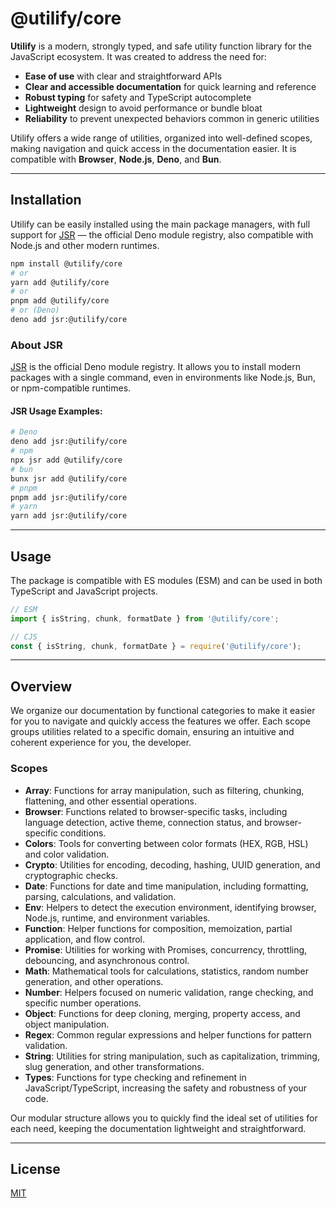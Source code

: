 # @utilify/core

**Utilify** is a modern, strongly typed, and safe utility function library for the JavaScript ecosystem. It was created to address the need for:

- **Ease of use** with clear and straightforward APIs
- **Clear and accessible documentation** for quick learning and reference
- **Robust typing** for safety and TypeScript autocomplete
- **Lightweight** design to avoid performance or bundle bloat
- **Reliability** to prevent unexpected behaviors common in generic utilities

Utilify offers a wide range of utilities, organized into well-defined scopes, making navigation and quick access in the documentation easier. It is compatible with **Browser**, **Node.js**, **Deno**, and **Bun**.

---

## Installation

Utilify can be easily installed using the main package managers, with full support for [JSR](https://jsr.io/) — the official Deno module registry, also compatible with Node.js and other modern runtimes.

```bash
npm install @utilify/core
# or
yarn add @utilify/core
# or
pnpm add @utilify/core
# or (Deno)
deno add jsr:@utilify/core
```

### About JSR
[JSR](https://jsr.io/) is the official Deno module registry. It allows you to install modern packages with a single command, even in environments like Node.js, Bun, or npm-compatible runtimes.

#### JSR Usage Examples:
```bash
# Deno
deno add jsr:@utilify/core
# npm
npx jsr add @utilify/core
# bun
bunx jsr add @utilify/core
# pnpm
pnpm add jsr:@utilify/core
# yarn
yarn add jsr:@utilify/core
```

---

## Usage

The package is compatible with ES modules (ESM) and can be used in both TypeScript and JavaScript projects.

```ts
// ESM
import { isString, chunk, formatDate } from '@utilify/core';
```

```js
// CJS
const { isString, chunk, formatDate } = require('@utilify/core');
```

---

## Overview

We organize our documentation by functional categories to make it easier for you to navigate and quickly access the features we offer. Each scope groups utilities related to a specific domain, ensuring an intuitive and coherent experience for you, the developer.

### Scopes

- **Array**: Functions for array manipulation, such as filtering, chunking, flattening, and other essential operations.
- **Browser**: Functions related to browser-specific tasks, including language detection, active theme, connection status, and browser-specific conditions.
- **Colors**: Tools for converting between color formats (HEX, RGB, HSL) and color validation.
- **Crypto**: Utilities for encoding, decoding, hashing, UUID generation, and cryptographic checks.
- **Date**: Functions for date and time manipulation, including formatting, parsing, calculations, and validation.
- **Env**: Helpers to detect the execution environment, identifying browser, Node.js, runtime, and environment variables.
- **Function**: Helper functions for composition, memoization, partial application, and flow control.
- **Promise**: Utilities for working with Promises, concurrency, throttling, debouncing, and asynchronous control.
- **Math**: Mathematical tools for calculations, statistics, random number generation, and other operations.
- **Number**: Helpers focused on numeric validation, range checking, and specific number operations.
- **Object**: Functions for deep cloning, merging, property access, and object manipulation.
- **Regex**: Common regular expressions and helper functions for pattern validation.
- **String**: Utilities for string manipulation, such as capitalization, trimming, slug generation, and other transformations.
- **Types**: Functions for type checking and refinement in JavaScript/TypeScript, increasing the safety and robustness of your code.

Our modular structure allows you to quickly find the ideal set of utilities for each need, keeping the documentation lightweight and straightforward.

---

## License

[MIT](https://utilify.js.org/license)